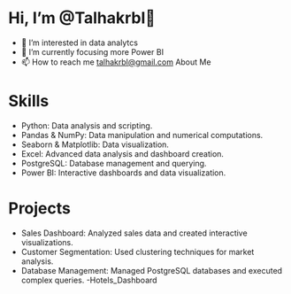  # Hi, I’m @Talhakrbl👋 
- 👀 I’m interested in data analytcs
- 🌱 I’m currently focusing more Power BI
- 📫 How to reach me talhakrbl@gmail.com
About Me
# Skills
- Python: Data analysis and scripting.
- Pandas & NumPy: Data manipulation and numerical computations.
- Seaborn & Matplotlib: Data visualization.
- Excel: Advanced data analysis and dashboard creation.
- PostgreSQL: Database management and querying.
- Power BI: Interactive dashboards and data visualization.
# Projects
- Sales Dashboard: Analyzed sales data and created interactive visualizations.
- Customer Segmentation: Used clustering techniques for market analysis.
- Database Management: Managed PostgreSQL databases and executed complex queries.
-Hotels_Dashboard
<!---
Talhakrbl/Talhakrbl is a ✨ special ✨ repository because its `README.md` (this file) appears on your GitHub profile.
You can click the Preview link to take a look at your changes.
--->
